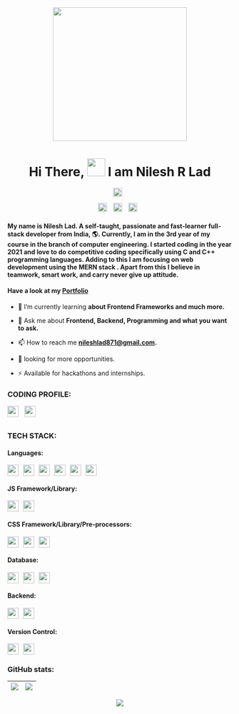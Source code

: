 <div align="center">

<img src="https://user-images.githubusercontent.com/58518192/87162442-bf3e8180-c2e7-11ea-9f2a-53a50306b7ce.gif" width="300px" >
 <br/>
<h1>Hi There, <img src="https://media.giphy.com/media/hvRJCLFzcasrR4ia7z/giphy.gif" width="40"> I am Nilesh R Lad </h1>


<p><img src="https://komarev.com/ghpvc/?username=nileshlad09&style=flat-square&color=blue" style="padding-right:10px;" alt="" height="20px"></p>

[<img src="https://img.shields.io/badge/Portfolio-1DA1F2?logo=About.me&logoColor=white" target="_blank" style="padding-right:10px;" height="20px"/>](https://nileshlad.vercel.app/) 
[<img src="https://img.shields.io/badge/LinkedIn-0077B5?logo=linkedin&logoColor=white" target="_blank" style="padding-right:10px;" height="20px"/>](https://www.linkedin.com/in/nilesh-lad-476216216/)
[<img src="https://img.shields.io/badge/Twitter-1DA1F2?logo=twitter&logoColor=white" target="_blank" style="padding-right:10px;" height="20px"/>](https://twitter.com/Nileshlad09) 
</div>
<h4> My name is <b> Nilesh Lad.</b> A self-taught, passionate and fast-learner full-stack developer from India, 🌎. Currently, I am in the 3rd year of my course in the branch of computer engineering. I started coding in the year 2021 and love to do competitive coding specifically using C and C++ programming languages. Adding to this I am focusing on web development using the <b> MERN stack </b>. Apart from this I believe in teamwork, smart work, and carry never give up attitude. </h4> 
<h4>

Have a look at my [Portfolio](https://nileshlad.vercel.app/)  
</h4>

- 🌱 I’m currently learning **about Frontend Frameworks and much more.**

- 💬 Ask me about **Frontend, Backend, Programming and what you want to ask.**

- 📫 How to reach me **nileshlad871@gmail.com.**

- 📄 looking for more opportunities.

- ⚡ Available for hackathons and internships.

### CODING PROFILE:
[<img align="left" alt="codechef" height="25px" target="_blank" src="https://img.shields.io/badge/CodeChef-%23964B00.svg?logo=CodeChef&logoColor=white"  style="padding-right:10px;"/>](https://www.codechef.com/users/nilesh_lad09)
[<img align="left" alt="codeforces" height="25px" target="_blank" src="https://img.shields.io/badge/Codeforces-445f9d?logo=Codeforces&logoColor=white"/>](https://codeforces.com/profile/nileshlad871) 
<br/>
<br/>



### TECH STACK:
#### Languages:      
<div style="display:flex">   
<img src="https://img.shields.io/badge/html5-E34F26?logo=html5&logoColor=white" style="padding-right:10px;" alt="" height="25px" />
<img src="https://img.shields.io/badge/CSS3-1572B6?logo=css3&logoColor=white"    style="padding-right:10px;" alt="" height="25px" />
<img src="https://img.shields.io/badge/JavaScript-323330?logo=javascript&logoColor=F7DF1E"  style="padding-right:10px;" alt="" height="25px"/>
<img src="https://img.shields.io/badge/TypeScript-007ACC?logo=typescript&logoColor=white"    style="padding-right:10px;" alt="" height="25px" />
<img src="https://img.shields.io/badge/C-00599C?logo=c&logoColor=white"    style="padding-right:10px;" alt="" height="25px" />
<img src="https://img.shields.io/badge/C%2B%2B-00599C?logo=c%2B%2B&logoColor=white"    style="padding-right:10px;" alt="" height="25px"  />
</div>


#### JS Framework/Library:      
<div style="display:flex">   
<img src="https://img.shields.io/badge/React-20232A?logo=react&logoColor=61DAFB"    style="padding-right:10px;" alt="" height="25px"/>
<img src="https://img.shields.io/badge/next.js-000000?logo=nextdotjs&logoColor=white"    style="padding-right:10px;" alt="" height="25px" />
</div>

 
        
#### CSS Framework/Library/Pre-processors:        
<div style="display:flex">  
<img src="https://img.shields.io/badge/Bootstrap-563D7C?logo=bootstrap&logoColor=white"    style="padding-right:10px;" alt="" height="25px" />
<img src="https://img.shields.io/badge/Material%20UI-007FFF?logo=mui&logoColor=white"    style="padding-right:10px;" alt="" height="25px" />
<img src="https://img.shields.io/badge/Tailwind_CSS-38B2AC?logo=tailwind-css&logoColor=white"    style="padding-right:10px;" alt="" height="25px" />
</div>   

        
#### Database:       
<div style="display:flex">  
<img src="https://img.shields.io/badge/MongoDB-4EA94B?logo=mongodb&logoColor=white"    style="padding-right:10px;" alt="" height="25px" />
<img src="https://img.shields.io/badge/MySQL-005C84?logo=mysql&logoColor=white"    style="padding-right:10px;" alt="" height="25px" />
<img src="https://img.shields.io/badge/firebase-ffca28?logo=firebase&logoColor=black"    style="padding-right:10px;" alt="" height="25px" />
</div>   


#### Backend:
<div style="display:flex">  
<img src="https://img.shields.io/badge/Node.js-339933?logo=nodedotjs&logoColor=white"    style="padding-right:10px;" alt="" height="25px" />
<img src="https://img.shields.io/badge/Express.js-000000?logo=express&logoColor=white" style="padding-right:10px;" alt="" height="25px" />
</div>   

#### Version Control:       
<div style="display:flex">  
<img src="https://img.shields.io/badge/GitHub-100000?logo=github&logoColor=white"    style="padding-right:10px;" alt="" height="25px" />
<img src="https://img.shields.io/badge/GIT-E44C30?logo=git&logoColor=white"    style="padding-right:10px;" alt="" height="25px" />
</div> 

### GitHub stats:
|<img align="center" src="https://github-readme-stats.vercel.app/api?username=nileshlad09&show_icons=true&include_all_commits=true&theme=vision-friendly-dark"/>|<img align="center" src="https://github-readme-stats.vercel.app/api/top-langs/?username=nileshlad09&layout=compact&theme=vision-friendly-dark" />|
| ------------- | ------------- |
<p align="center">
<img  src="https://github-readme-streak-stats.herokuapp.com/?user=nileshlad09&theme=highcontrast"/>
</p>


